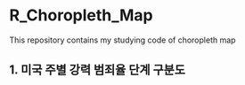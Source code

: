 # R_Choropleth_Map
This repository contains my studying code of choropleth map
## 1. 미국 주별 강력 범죄율 단계 구분도
